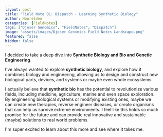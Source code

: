 ```yaml
---
layout: post
title: "Field Note 01: Dispatch - Learning Synthetic Biology"
author: Nourelden
categories: [FieldNotes]
tags: ["Djoser Genomics", "FieldNotes", "Dispatch"]
image: "assets/images/Djoser Genomics Field Notes Landscape.png"
featured: false
hidden: false
---
```


I decided to take a deep dive into **Synthetic Biology and Bio and Genetic Engineering.**

I've always wanted to explore **synthetic biology**, and explore how it combines biology and engineering, allowing us to design and construct new biological parts, devices, and systems or maybe even whole ecosystems.

I actually believe that **synthetic bio** has the potential to revolutionize various fields, including medicine, agriculture, marine and even space exploration. By engineering biological systems or modifying existing ones, maybe we can create new therapies, reverse engineer diseases, or create organisms that can help us survive extreme environments. I feel like this holds so much promise for the future and can provide real innovative and sustainable (maybe) solutions to real world problems.

I'm super excited to learn about this more and see where it takes me.
